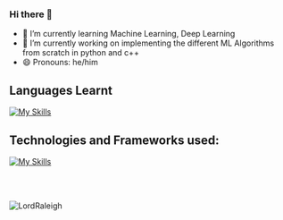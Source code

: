 ### Hi there 👋

- 🌱 I’m currently learning Machine Learning, Deep Learning
- 🔭 I’m currently working on implementing the different ML Algorithms from scratch in python and c++
- 😄 Pronouns: he/him
<!--
- 👯 I’m looking to collaborate on ...
- 🤔 I’m looking for help with ...
- 💬 Ask me about ...
- 📫 How to reach me: ...
- ⚡ Fun fact: ...
-->

## Languages Learnt
[![My Skills](https://skillicons.dev/icons?i=python,cpp,html,css,dart&perline=5)](https://skillicons.dev)

## Technologies and Frameworks used:
[![My Skills](https://skillicons.dev/icons?i=tensorflow,flask,git,github,linux,vim,md,vscode,replit,androidstudio,flutter,bots&perline=6)](https://skillicons.dev)



<br>
<br/>
<p><img align="center" src="https://github-readme-stats.vercel.app/api/top-langs?username=lordraleigh7926&show_icons=true&locale=en&layout=compact" alt="LordRaleigh" /></p>

